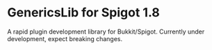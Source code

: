 GenericsLib for Spigot 1.8
==================

A rapid plugin development library for Bukkit/Spigot. Currently under development, expect breaking changes.
